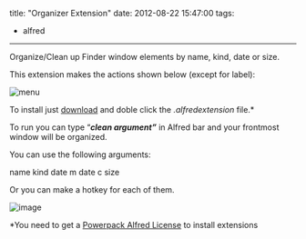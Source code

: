 title: "Organizer Extension"
date: 2012-08-22 15:47:00
tags:
- alfred
---

Organize/Clean up Finder window elements by name, kind, date or size. 

This extension makes the actions shown below (except for label):

![menu](http://cl.ly/image/2D1E3Q1n3j1x/organizerfinder.png)

<!-- more -->

To install just [<span class="s1">download</span>](https://github.com/downloads/jonathanwiesel/Enforcer-Projects-/Organizer.alfredextension) and doble click the _.alfredextension_ file.*

To run you can type &ldquo;**_clean argument&rdquo;_** in Alfred bar and your frontmost window will be organized.

You can use the following arguments:

name
kind
date m
date c
size             

Or you can make a hotkey for each of them. 

![image](http://cl.ly/image/36250T353u3F/Screen%20Shot%202012-08-28%20at%202.04.16%20PM.png)

*You need to get a [<span class="s1">Powerpack Alfred License</span>](http://www.alfredapp.com/) to install extensions
